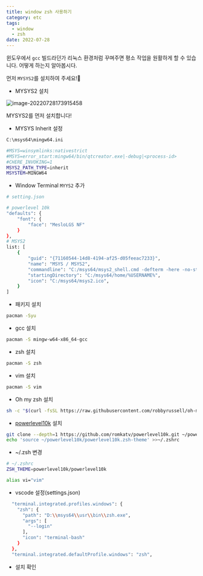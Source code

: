 ```yaml
---
title: window zsh 사용하기
category: etc
tags:
  - window
  - zsh
date: 2022-07-28
---
```


윈도우에서 `gcc` 빌드라던가 리눅스 환경처럼 꾸며주면 평소 작업을 원활하게 할 수 있습니다. 어떻게 하는지 알아봅시다.

먼저 `MYSYS2`를 설치하여 주세요!😤

- MYSYS2 설치

![image-20220728173915458](../../assets/images/posts/2022-07-28-post-window-zsh/image-20220728173915458.png)

MYSYS2를 먼저 설치합니다!

- MYSYS Inherit 설정

```bash
C:\msys64\mingw64.ini

#MSYS=winsymlinks:nativestrict
#MSYS=error_start:mingw64/bin/qtcreator.exe|-debug|<process-id>
#CHERE_INVOKING=1
MSYS2_PATH_TYPE=inherit
MSYSTEM=MINGW64
```

- Window Terminal `MYYS2` 추가

```bash
# setting.json

# powerlevel 10k
"defaults": {
    "font": {
    	"face": "MesloLGS NF"
    }
},
# MSYS2
list: [
    {
        "guid": "{71160544-14d8-4194-af25-d05feeac7233}",
        "name": "MSYS / MSYS2",
        "commandline": "C:/msys64/msys2_shell.cmd -defterm -here -no-start -msys -use-full-path -shell zsh",
        "startingDirectory": "C:/msys64/home/%USERNAME%",
        "icon": "C:/msys64/msys2.ico",
    }
]
```

- 패키지 설치

```bash
pacman -Syu
```

- gcc 설치

```bash
pacman -S mingw-w64-x86_64-gcc
```

- zsh 설치

```bash
pacman -S zsh
```

- vim 설치

```bash
pacman -S vim
```

- Oh my zsh 설치

```bash
sh -c "$(curl -fsSL https://raw.githubusercontent.com/robbyrussell/oh-my-zsh/master/tools/install.sh)"
```

- [powerlevel10k](https://github.com/romkatv/powerlevel10k#installation) 설치

```bash
git clone --depth=1 https://github.com/romkatv/powerlevel10k.git ~/powerlevel10k
echo 'source ~/powerlevel10k/powerlevel10k.zsh-theme' >>~/.zshrc
```

- ~/.zsh 변경

```bash
# ~/.zshrc
ZSH_THEME=powerlevel10k/powerlevel10k

alias vi="vim"

```

- vscode 설정(settings.json)

```bash
  "terminal.integrated.profiles.windows": {
    "zsh": {
      "path": "D:\\msys64\\usr\\bin\\zsh.exe",
      "args": [
        "--login"
      ],
      "icon": "terminal-bash"
    }
  },
  "terminal.integrated.defaultProfile.windows": "zsh",
```

- 설치 확인
